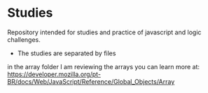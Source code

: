 # Studies

Repository intended for studies and practice of javascript and logic challenges.

* The studies are separated by files

in the array folder I am reviewing the arrays you can learn more at: https://developer.mozilla.org/pt-BR/docs/Web/JavaScript/Reference/Global_Objects/Array
